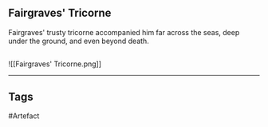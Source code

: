 ## Fairgraves' Tricorne
Fairgraves' trusty tricorne accompanied him far across
the seas, deep under the ground, and even beyond death.
## 
![[Fairgraves' Tricorne.png]]

---
## Tags
#Artefact